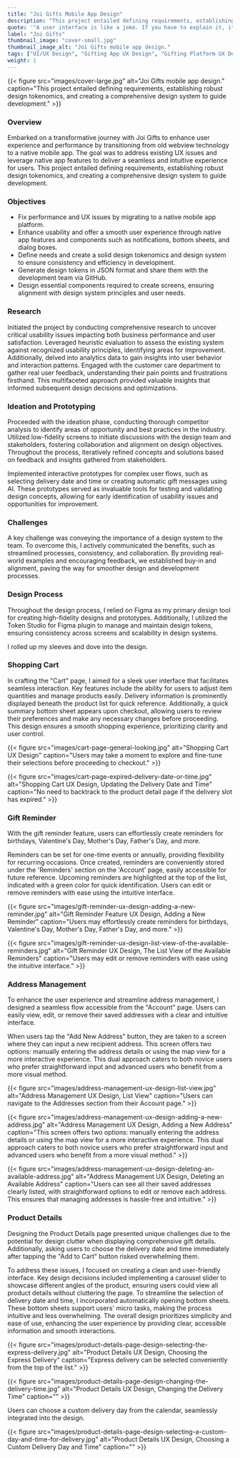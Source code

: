 ```yaml
---
title: "Joi Gifts Mobile App Design"
description: "This project entailed defining requirements, establishing robust design tokenomics, and creating a comprehensive design system to guide development."
quote: '"A user interface is like a joke. If you have to explain it, it’s not that good." - Martin LeBlanc'
label: "Joi Gifts"
thumbnail_image: "cover-small.jpg"
thumbnail_image_alt: "Joi Gifts mobile app design."
tags: ["UI/UX Design", "Gifting App UX Design", "Gifting Platform UX Design", "Gifting App Design", "Joi Gifts Mobile App Design", "Joi Gifts Mobile UX Design"]
weight: 1
---
```


{{< figure 
    src="images/cover-large.jpg"
    alt="Joi Gifts mobile app design."
    caption="This project entailed defining requirements, establishing robust design tokenomics, and creating a comprehensive design system to guide development." >}}

### Overview

Embarked on a transformative journey with Joi Gifts to enhance user experience and performance by transitioning from old webview technology to a native mobile app. The goal was to address existing UX issues and leverage native app features to deliver a seamless and intuitive experience for users. This project entailed defining requirements, establishing robust design tokenomics, and creating a comprehensive design system to guide development.

### Objectives

* Fix performance and UX issues by migrating to a native mobile app platform.
* Enhance usability and offer a smooth user experience through native app features and components such as notifications, bottom sheets, and dialog boxes.
* Define needs and create a solid design tokenomics and design system to ensure consistency and efficiency in development.
* Generate design tokens in JSON format and share them with the development team via GitHub.
* Design essential components required to create screens, ensuring alignment with design system principles and user needs.

### Research

Initiated the project by conducting comprehensive research to uncover critical usability issues impacting both business performance and user satisfaction. Leveraged heuristic evaluation to assess the existing system against recognized usability principles, identifying areas for improvement. Additionally, delved into analytics data to gain insights into user behavior and interaction patterns. Engaged with the customer care department to gather real user feedback, understanding their pain points and frustrations firsthand. This multifaceted approach provided valuable insights that informed subsequent design decisions and optimizations.

### Ideation and Prototyping
Proceeded with the ideation phase, conducting thorough competitor analysis to identify areas of opportunity and best practices in the industry. Utilized low-fidelity screens to initiate discussions with the design team and stakeholders, fostering collaboration and alignment on design objectives. Throughout the process, iteratively refined concepts and solutions based on feedback and insights gathered from stakeholders.

Implemented interactive prototypes for complex user flows, such as selecting delivery date and time or creating automatic gift messages using AI. These prototypes served as invaluable tools for testing and validating design concepts, allowing for early identification of usability issues and opportunities for improvement.

 ### Challenges

A key challenge was conveying the importance of a design system to the team. To overcome this, I actively communicated the benefits, such as streamlined processes, consistency, and collaboration. By providing real-world examples and encouraging feedback, we established buy-in and alignment, paving the way for smoother design and development processes.

### Design Process

Throughout the design process, I relied on Figma as my primary design tool for creating high-fidelity designs and prototypes. Additionally, I utilized the Token Studio for Figma plugin to manage and maintain design tokens, ensuring consistency across screens and scalability in design systems.

I rolled up my sleeves and dove into the design.

### Shopping Cart

In crafting the "Cart" page, I aimed for a sleek user interface that facilitates seamless interaction. Key features include the ability for users to adjust item quantities and manage products easily. Delivery information is prominently displayed beneath the product list for quick reference. Additionally, a quick summary bottom sheet appears upon checkout, allowing users to review their preferences and make any necessary changes before proceeding. This design ensures a smooth shopping experience, prioritizing clarity and user control.

{{< figure 
    src="images/cart-page-general-looking.jpg"
    alt="Shopping Cart UX Design"
    caption="Users may take a moment to explore and fine-tune their selections before proceeding to checkout." >}}

{{< figure 
    src="images/cart-page-expired-delivery-date-or-time.jpg"
    alt="Shopping Cart UX Design, Updating the Delivery Date and Time"
    caption="No need to backtrack to the product detail page if the delivery slot has expired." >}}

### Gift Reminder

With the gift reminder feature, users can effortlessly create reminders for birthdays, Valentine's Day, Mother's Day, Father's Day, and more. 

Reminders can be set for one-time events or annually, providing flexibility for recurring occasions. Once created, reminders are conveniently stored under the 'Reminders' section on the 'Account' page, easily accessible for future reference. Upcoming reminders are highlighted at the top of the list, indicated with a green color for quick identification. Users can edit or remove reminders with ease using the intuitive interface.

{{< figure 
    src="images/gift-reminder-ux-design-adding-a-new-reminder.jpg"
    alt="Gift Reminder Feature UX Design, Adding a New Reminder"
    caption="Users may effortlessly create reminders for birthdays, Valentine's Day, Mother's Day, Father's Day, and more." >}}

{{< figure 
    src="images/gift-reminder-ux-design-list-view-of-the-available-reminders.jpg"
    alt="Gift Reminder UX Design, The List View of the Available Reminders"
    caption="Users may edit or remove reminders with ease using the intuitive interface." >}}

### Address Management

To enhance the user experience and streamline address management, I designed a seamless flow accessible from the "Account" page. Users can easily view, edit, or remove their saved addresses with a clear and intuitive interface.

When users tap the "Add New Address" button, they are taken to a screen where they can input a new recipient address. This screen offers two options: manually entering the address details or using the map view for a more interactive experience. This dual approach caters to both novice users who prefer straightforward input and advanced users who benefit from a more visual method.

{{< figure 
    src="images/address-management-ux-design-list-view.jpg"
    alt="Address Management UX Design, List View"
    caption="Users can navigate to the Addresses section from their Account page." >}}

{{< figure 
    src="images/address-management-ux-design-adding-a-new-address.jpg"
    alt="Address Management UX Design, Adding a New Address"
    caption="This screen offers two options: manually entering the address details or using the map view for a more interactive experience. This dual approach caters to both novice users who prefer straightforward input and advanced users who benefit from a more visual method." >}}

{{< figure 
    src="images/address-management-ux-design-deleting-an-available-address.jpg"
    alt="Address Management UX Design, Deleting an Available Address"
    caption="Users can see all their saved addresses clearly listed, with straightforward options to edit or remove each address. This ensures that managing addresses is hassle-free and intuitive." >}}

### Product Details

Designing the Product Details page presented unique challenges due to the potential for design clutter when displaying comprehensive gift details. Additionally, asking users to choose the delivery date and time immediately after tapping the "Add to Cart" button risked overwhelming them.

To address these issues, I focused on creating a clean and user-friendly interface. Key design decisions included implementing a carousel slider to showcase different angles of the product, ensuring users could view all product details without cluttering the page. To streamline the selection of delivery date and time, I incorporated automatically opening bottom sheets. These bottom sheets support users' micro tasks, making the process intuitive and less overwhelming. The overall design prioritizes simplicity and ease of use, enhancing the user experience by providing clear, accessible information and smooth interactions.

{{< figure 
    src="images/product-details-page-design-selecting-the-express-delivery.jpg"
    alt="Product Details UX Design, Choosing the Express Delivery"
    caption="Express delivery can be selected conveniently from the top of the list." >}}

{{< figure 
    src="images/product-details-page-design-changing-the-delivery-time.jpg"
    alt="Product Details UX Design, Changing the Delivery Time"
    caption="" >}}

 Users can choose a custom delivery day from the calendar, seamlessly integrated into the design.

{{< figure 
    src="images/product-details-page-design-selecting-a-custom-day-and-time-for-delivery.jpg"
    alt="Product Details UX Design, Choosing a Custom Delivery Day and Time"
    caption="" >}}
